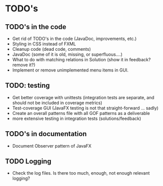 # TODO's

## TODO's in the code
* Get rid of TODO's in the code (JavaDoc, improvements, etc.)
* Styling in CSS instead of FXML
* Cleanup code (dead code, comments)
* JavaDoc (some of it is old, missing, or superfluous....)
* What to do with matching relations in Solution (show it in feedback? remove it?)
* Implement or remove unimplemented menu items in GUI.

## TODO: testing
* Get better coverage with unittests (integration tests are separate, and should not be included in coverage metrics)
* Test-coverage GUI (JavaFX testing is not that straight-forward ... sadly)
* Create an overall patterns file with all GOF patterns as a deliverable
* more extensive testing in integration tests (solutions/feedback)

## TODO's in documentation 
* Document Observer pattern of JavaFX

## TODO Logging
* Check the log files. Is there too much, enough, not enough relevant logging?
